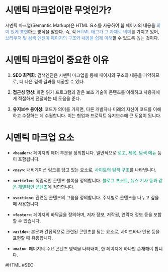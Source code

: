 
# 시멘틱 마크업이란 무엇인가?
시멘틱 마크업(Semantic Markup)은 HTML 요소를 사용하여 웹 페이지의 내용을 <font color="#548dd4">의미 있게 표현</font>하는 방식을 말한다. 즉, 각 <font color="#548dd4">HTML 태그가 그 자체로 의미</font>를 가지고 있어, <font color="#548dd4">브라우저 및 검색 엔진이 페이지의 구조와 내용을 쉽게 이해</font>할 수 있도록 돕는 것이다.

# 시멘틱 마크업이 중요한 이유

1. **SEO 최적화**: 검색엔진은 시멘틱 마크업을 통해 페이지의 구조와 내용을 파악하므로, 더 나은 검색 결과를 제공할 수 있다.
    
2. **접근성 향상**: 화면 읽기 프로그램과 같은 보조 기술이 콘텐츠를 이해하고 사용자에게 적절하게 전달하는 데 도움을 준다. 
    
3. **유지보수 용이성**: 코드가 의미를 가지면, 다른 개발자나 미래의 자신이 코드를 이해하고 수정하는 데 수월합니다. 이는 협업과 프로젝트 유지보수에 큰 도움이 됩니다.

# 시멘틱 마크업 요소

- **`<header>`**: 페이지의 헤더 부분을 정의합니다. 일반적으로 <font color="#009272">로고, 제목, 탐색 메뉴</font> 등이 포함됩니다.
    
- **`<nav>`**: 내비게이션 링크를 담고 있는 요소로, <font color="#009272">사이트의 탐색 구조</font>를 나타냅니다.
    
- **`<article>`**: 독립적인 콘텐츠 블록을 정의합니다.<font color="#009272"> 블로그 포스트, 뉴스 기사 등과 같은 개별적인 콘텐츠</font>에 적합합니다.
    
- **`<section>`**: 관련된 콘텐츠의 그룹을 정의합니다. 주제별로 콘텐츠를 나누고 싶을 때 사용합니다.
    
- **`<footer>`**: 페이지의 바닥글을 정의하며, 저자 정보, 저작권, 연락처 정보 등을 포함할 수 있습니다.
    
- **`<aside>`**: 본문과 간접적으로 관련된 콘텐츠를 담는 요소로, 사이드바나 인용 등을 표현할 때 유용합니다.
    
- **`<main>`**: 페이지의 주요 콘텐츠 영역을 나타내며, 한 페이지에 하나만 존재해야 합니다.






#HTML #SEO